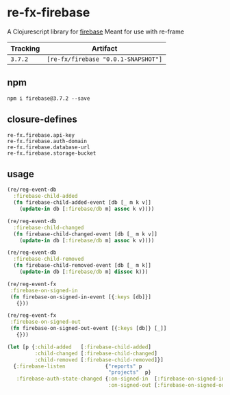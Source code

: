 # re-fx-firebase

A Clojurescript library for [firebase](https://www.npmjs.com/package/firebase)
Meant for use with re-frame

Tracking  | Artifact
----------|---------|
`3.7.2`   | `[re-fx/firebase "0.0.1-SNAPSHOT"]`

## npm

```
npm i firebase@3.7.2 --save
```

## closure-defines

```
re-fx.firebase.api-key
re-fx.firebase.auth-domain
re-fx.firebase.database-url
re-fx.firebase.storage-bucket
```

## usage

```clojure
(re/reg-event-db
  :firebase-child-added
  (fn firebase-child-added-event [db [_ m k v]]
    (update-in db [:firebase/db m] assoc k v))))

(re/reg-event-db
  :firebase-child-changed
  (fn firebase-child-changed-event [db [_ m k v]]
    (update-in db [:firebase/db m] assoc k v))))

(re/reg-event-db
  :firebase-child-removed
  (fn firebase-child-removed-event [db [_ m k]]
    (update-in db [:firebase/db m] dissoc k)))

(re/reg-event-fx
 :firebase-on-signed-in
 (fn firebase-on-signed-in-event [{:keys [db]}]
   {}))

(re/reg-event-fx
 :firebase-on-signed-out
 (fn firebase-on-signed-out-event [{:keys [db]} [_]]
   {}))

(let [p {:child-added   [:firebase-child-added]
         :child-changed [:firebase-child-changed]
         :child-removed [:firebase-child-removed]}]
  {:firebase-listen             {"reports" p
                                 "projects"  p}
   :firebase-auth-state-changed {:on-signed-in  [:firebase-on-signed-in]
                                 :on-signed-out [:firebase-on-signed-out]}})
```

